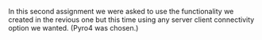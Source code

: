 In this second assignment we were asked to use the functionality we created in the revious one but this time using any server client connectivity option we wanted.
(Pyro4 was chosen.)
